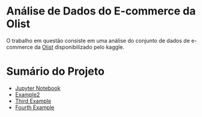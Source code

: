 # Análise de Dados do E-commerce da Olist

O trabalho em questão consiste em uma análise do conjunto de dados de e-commerce da [Olist](https://www.kaggle.com/datasets/olistbr/brazilian-ecommerce) disponibilizado pelo kaggle.

# Sumário do Projeto
- [Jupyter Notebook](#Notebooks)
- [Example2](#example2)
- [Third Example](#third-example)
- [Fourth Example](#fourth-examplehttpwwwfourthexamplecom)
